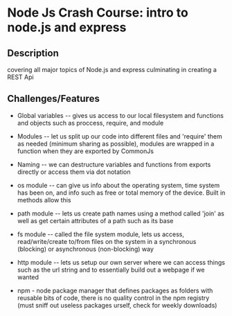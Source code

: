 # Node Js Crash Course: intro to node.js and express

## Description
covering all major topics of Node.js and express culminating in creating a REST Api

## Challenges/Features

- Global variables -- gives us access to our local filesystem and functions and objects such as proccess, require, and module 

- Modules -- let us split up our code into different files and 'require' them as needed (minimum sharing as possible), modules are wrapped in a function when they are exported by CommonJs

- Naming -- we can destructure variables and functions from exports directly or access them via dot notation

- os module -- can give us info about the operating system, time system has been on, and info such as free or total memory of the device. Built in methods allow this

- path module -- lets us create path names using a method called 'join' as well as get certain attributes of a path such as its base

- fs module -- called the file system module, lets us access, read/write/create to/from files on the system in a synchronous (blocking) or asynchronous (non-blocking) way

- http module -- lets us setup our own server where we can access things such as the url string and to essentially build out a webpage if we wanted 

- npm - node package manager that defines packages as folders with reusable bits of code, there is no quality control in the npm registry (must sniff out useless packages urself, check for weekly downloads)






